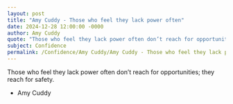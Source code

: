 ```yaml
---
layout: post
title: "Amy Cuddy - Those who feel they lack power often"
date: 2024-12-28 12:00:00 -0000
author: Amy Cuddy
quote: "Those who feel they lack power often don’t reach for opportunities; they reach for safety."
subject: Confidence
permalink: /Confidence/Amy Cuddy/Amy Cuddy - Those who feel they lack power often
---
```


Those who feel they lack power often don’t reach for opportunities; they reach for safety.

- Amy Cuddy
